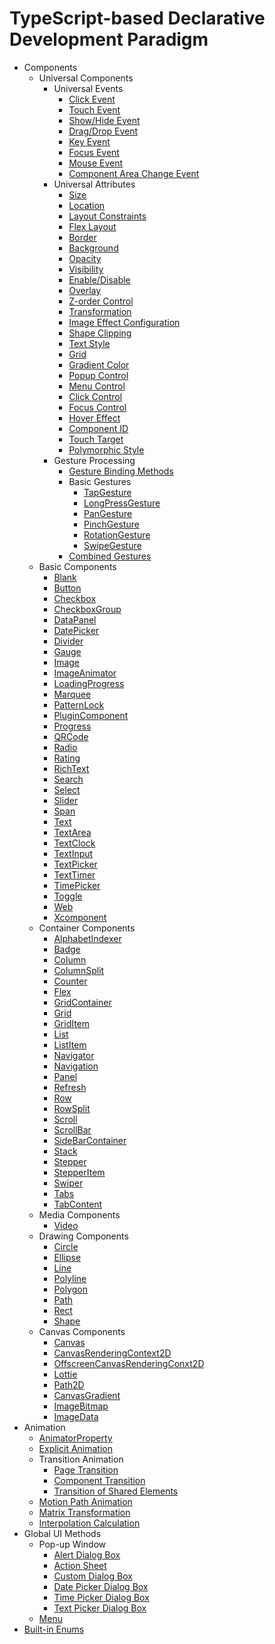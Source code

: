 # TypeScript-based Declarative Development Paradigm

- Components
    - Universal Components
        - Universal Events
            - [Click Event](ts-universal-events-click.md)
            - [Touch Event](ts-universal-events-touch.md)
            - [Show/Hide Event](ts-universal-events-show-hide.md)
            - [Drag/Drop Event](ts-universal-events-drag-drop.md)
            - [Key Event](ts-universal-events-key.md)
            - [Focus Event](ts-universal-focus-event.md)
            - [Mouse Event](ts-universal-mouse-key.md)
            - [Component Area Change Event](ts-universal-component-area-change-event.md)
        - Universal Attributes
            - [Size](ts-universal-attributes-size.md)
            - [Location](ts-universal-attributes-location.md)
            - [Layout Constraints](ts-universal-attributes-layout-constraints.md)
            - [Flex Layout](ts-universal-attributes-flex-layout.md)
            - [Border](ts-universal-attributes-border.md)
            - [Background](ts-universal-attributes-background.md)
            - [Opacity](ts-universal-attributes-opacity.md)
            - [Visibility](ts-universal-attributes-visibility.md)
            - [Enable/Disable](ts-universal-attributes-enable.md)
            - [Overlay](ts-universal-attributes-overlay.md)
            - [Z-order Control](ts-universal-attributes-z-order.md)
            - [Transformation](ts-universal-attributes-transformation.md)
            - [Image Effect Configuration](ts-universal-attributes-image-effect.md)
            - [Shape Clipping](ts-universal-attributes-sharp-clipping.md)
            - [Text Style](ts-universal-attributes-text-style.md)
            - [Grid](ts-universal-attributes-grid.md)
            - [Gradient Color](ts-universal-attributes-gradient-color.md)
            - [Popup Control](ts-universal-attributes-popup.md)
            - [Menu Control](ts-universal-attributes-menu.md)
            - [Click Control](ts-universal-attributes-click.md)
            - [Focus Control](ts-universal-attributes-focus.md)
            - [Hover Effect](ts-universal-attributes-hover-effect.md)
            - [Component ID](ts-universal-attributes-component-id.md)
            - [Touch Target](ts-universal-attributes-touch-target.md)
            - [Polymorphic Style](ts-universal-attributes-polymorphic-style.md)
        - Gesture Processing
            - [Gesture Binding Methods](ts-gesture-settings.md)
            - Basic Gestures
                - [TapGesture](ts-basic-gestures-tapgesture.md)
                - [LongPressGesture](ts-basic-gestures-longpressgesture.md)
                - [PanGesture](ts-basic-gestures-pangesture.md)
                - [PinchGesture](ts-basic-gestures-pinchgesture.md)
                - [RotationGesture](ts-basic-gestures-rotationgesture.md)
                - [SwipeGesture](ts-basic-gestures-swipegesture.md)
            - [Combined Gestures](ts-combined-gestures.md)
    - Basic Components
         - [Blank](ts-basic-components-blank.md)
         - [Button](ts-basic-components-button.md)
         - [Checkbox](ts-basic-components-checkbox.md)
         - [CheckboxGroup](ts-basic-components-checkboxgroup.md)
         - [DataPanel](ts-basic-components-datapanel.md)
         - [DatePicker](ts-basic-components-datepicker.md)
         - [Divider](ts-basic-components-divider.md)
         - [Gauge](ts-basic-components-gauge.md)
         - [Image](ts-basic-components-image.md)
         - [ImageAnimator](ts-basic-components-imageanimator.md)
         - [LoadingProgress](ts-basic-components-loadingprogress.md)
         - [Marquee](ts-basic-components-marquee.md)
         - [PatternLock](ts-basic-components-patternlock.md)
         - [PluginComponent](ts-basic-components-plugincomponent.md)
         - [Progress](ts-basic-components-progress.md)
         - [QRCode](ts-basic-components-qrcode.md)
         - [Radio](ts-basic-components-radio.md)
         - [Rating](ts-basic-components-rating.md)
         - [RichText](ts-basic-components-richtext.md)
         - [Search](ts-basic-components-search.md)
         - [Select](ts-basic-components-select.md)
         - [Slider](ts-basic-components-slider.md)
         - [Span](ts-basic-components-span.md)
         - [Text](ts-basic-components-text.md)
         - [TextArea](ts-basic-components-textarea.md)
         - [TextClock](ts-basic-components-textclock.md)
         - [TextInput](ts-basic-components-textinput.md)
         - [TextPicker](ts-basic-components-textpicker.md)
         - [TextTimer](ts-basic-components-texttimer.md)
         - [TimePicker](ts-basic-components-timepicker.md)
         - [Toggle](ts-basic-components-toggle.md)
         - [Web](ts-basic-components-web.md)
         - [Xcomponent](ts-basic-components-xcomponent.md)
    - Container Components
        - [AlphabetIndexer](ts-container-alphabet-indexer.md)
        - [Badge](ts-container-badge.md)
        - [Column](ts-container-column.md)
        - [ColumnSplit](ts-container-columnsplit.md)
        - [Counter](ts-container-counter.md)
        - [Flex](ts-container-flex.md)
        - [GridContainer](ts-container-gridcontainer.md)
        - [Grid](ts-container-grid.md)
        - [GridItem](ts-container-griditem.md)
        - [List](ts-container-list.md)
        - [ListItem](ts-container-listitem.md)
        - [Navigator](ts-container-navigator.md)
        - [Navigation](ts-basic-components-navigation.md)
        - [Panel](ts-container-panel.md)
        - [Refresh](ts-container-refresh.md)
        - [Row](ts-container-row.md)
        - [RowSplit](ts-container-rowsplit.md)
        - [Scroll](ts-container-scroll.md)
        - [ScrollBar](ts-basic-components-scrollbar.md)
        - [SideBarContainer](ts-container-sidebarcontainer.md)
        - [Stack](ts-container-stack.md)
        - [Stepper](ts-basic-components-stepper.md)
        - [StepperItem](ts-basic-components-stepperitem.md)
        - [Swiper](ts-container-swiper.md)
        - [Tabs](ts-container-tabs.md)
        - [TabContent](ts-container-tabcontent.md)
    - Media Components
        - [Video](ts-media-components-video.md)
    - Drawing Components
        - [Circle](ts-drawing-components-circle.md)
        - [Ellipse](ts-drawing-components-ellipse.md)
        - [Line](ts-drawing-components-line.md)
        - [Polyline](ts-drawing-components-polyline.md)
        - [Polygon](ts-drawing-components-polygon.md)
        - [Path](ts-drawing-components-path.md)
        - [Rect](ts-drawing-components-rect.md)
        - [Shape](ts-drawing-components-shape.md)
    - Canvas Components
        - [Canvas](ts-components-canvas-canvas.md)
        - [CanvasRenderingContext2D](ts-canvasrenderingcontext2d.md)
        - [OffscreenCanvasRenderingConxt2D](ts-offscreencanvasrenderingcontext2d.md)
        - [Lottie](ts-components-canvas-lottie.md)
        - [Path2D](ts-components-canvas-path2d.md)
        - [CanvasGradient](ts-components-canvas-canvasgradient.md)
        - [ImageBitmap](ts-components-canvas-imagebitmap.md)
        - [ImageData](ts-components-canvas-imagedata.md)
- Animation
    - [AnimatorProperty](ts-animatorproperty.md)
    - [Explicit Animation](ts-explicit-animation.md)
    - Transition Animation
        - [Page Transition](ts-page-transition-animation.md)
        - [Component Transition](ts-transition-animation-component.md)
        - [Transition of Shared Elements](ts-transition-animation-shared-elements.md)
    - [Motion Path Animation](ts-motion-path-animation.md)
    - [Matrix Transformation](ts-matrix-transformation.md)
    - [Interpolation Calculation](ts-interpolation-calculation.md)
- Global UI Methods
    - Pop-up Window
        - [Alert Dialog Box](ts-methods-alert-dialog-box.md)
        - [Action Sheet](ts-methods-action-sheet.md)
        - [Custom Dialog Box](ts-methods-custom-dialog-box.md)
        - [Date Picker Dialog Box](ts-methods-datepicker-dialog.md)
        - [Time Picker Dialog Box](ts-methods-timepicker-dialog.md)
        - [Text Picker Dialog Box](ts-methods-textpicker-dialog.md)
    - [Menu](ts-methods-menu.md)
- [Built-in Enums](ts-appendix-enums.md)
